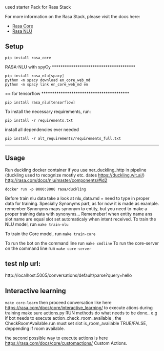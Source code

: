 used starter Pack for Rasa Stack

For more information on the Rasa Stack, please visit the docs here:
- [Rasa Core](https://core.rasa.com/)
- [Rasa NLU](https://nlu.rasa.com/)

## Setup
```
pip install rasa_core
```


RASA-NLU with spyCy ***************************************
```
pip install rasa_nlu[spacy]
python -m spacy download en_core_web_md
python -m spacy link en_core_web_md en
```

   == for tensorflow *****************************************
```
pip install rasa_nlu[tensorflow]
```
To install the necessary requirements, run:

```
pip install -r requirements.txt
```
install all dependencies ever needed
```
pip install -r alt_requirements/requirements_full.txt
```
*****************************************************************

## Usage

Run duckling docker container if you use ner_duckling_http in pipeline (duckling used to recognize mostly etc. dates https://duckling.wit.ai/)
http://rasa.com/docs/nlu/master/components/#id2

```
docker run -p 8000:8000 rasa/duckling
```


Before train nlu data take a look at nlu_data.md = need to type in proper data for training.
 Specially Synonyms part, as for now it is made as example.
 remember Synonyms maps synonym to entity, but you need to make a proper training data with synonyms...
Rememeber! when entity name ans slot name are equal slot set automaticaly when intent received.
To train the NLU model, run ``make train-nlu``

To train the Core model, run ``make train-core``

To run the bot on the command line run ``make cmdline``
To run the core-server on the command line run ``make core-server``
## test nlp url:
http://localhost:5005/conversations/default/parse?query=hello

## Interactive learning
 ``make core-learn``
 then proceed conversation like here https://rasa.com/docs/core/interactive_learning/
 to execute ations during training make sure actions.py RUN methods do what needs to be done..
 e.g  if bot needs to execute action_check_room_available ,
 the CheckRoomAvailable.run must set slot is_room_available TRUE/FALSE, deppending if room available.

the second possible way to execute actions is here
https://rasa.com/docs/core/customactions/ Custom Actions.
